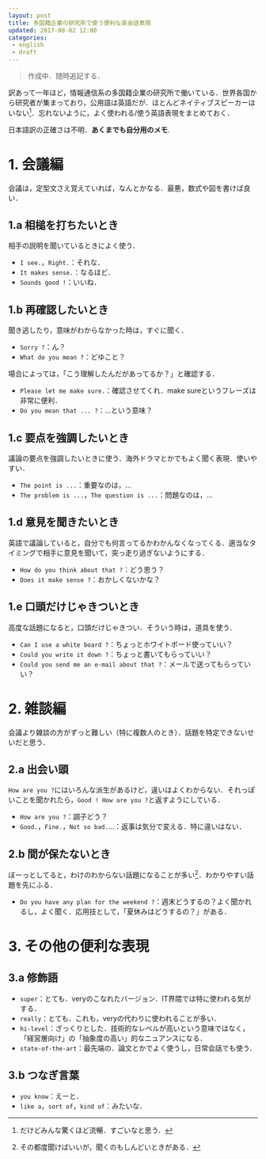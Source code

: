 ```yaml
---
layout: post
title: 多国籍企業の研究所で使う便利な英会話表現
updated: 2017-08-02 12:00 
categories:
 - english
 - draft
---
```


> 作成中．随時追記する．

訳あって一年ほど，情報通信系の多国籍企業の研究所で働いている．世界各国から研究者が集まっており，公用語は英語だが．ほとんどネイティブスピーカーはいない[^1]．忘れないように，よく使われる/使う英語表現をまとめておく．

[^1]: だけどみんな驚くほど流暢．すごいなと思う．

日本語訳の正確さは不明．**あくまでも自分用のメモ**.


# 1. 会議編

会議は，定型文さえ覚えていれば，なんとかなる．最悪，数式や図を書けば良い．

## 1.a 相槌を打ちたいとき

相手の説明を聞いているときによく使う．

* `I see.`，`Right.`：それな．
* `It makes sense.`：なるほど．
* `Sounds good !`：いいね．

## 1.b 再確認したいとき

聞き逃したり，意味がわからなかった時は，すぐに聞く．

* `Sorry ?`：ん？
* `What do you mean ?`：どゆこと？

場合によっては，「こう理解したんだがあってるか？」と確認する．

* `Please let me make sure.`：確認させてくれ．make sureというフレーズは非常に便利．
* `Do you mean that ... ?`：…という意味？

## 1.c 要点を強調したいとき

議論の要点を強調したいときに使う．海外ドラマとかでもよく聞く表現．使いやすい．

* `The point is ...`：重要なのは，…
* `The problem is ...`，`The question is ...`：問題なのは，…

## 1.d 意見を聞きたいとき

英語で議論していると，自分でも何言ってるかわかんなくなってくる．適当なタイミングで相手に意見を聞いて，突っ走り過ぎないようにする．

* `How do you think about that ?`：どう思う？
* `Does it make sense ?`：おかしくないかな？

## 1.e 口頭だけじゃきついとき

高度な話題になると，口頭だけじゃきつい．そういう時は，道具を使う．

* `Can I use a white board ?`：ちょっとホワイトボード使っていい？
* `Could you write it down ?`：ちょっと書いてもらっていい？
* `Could you send me an e-mail about that ?`：メールで送ってもらっていい？

# 2. 雑談編

会議より雑談の方がずっと難しい（特に複数人のとき）．話題を特定できないせいだと思う．

## 2.a 出会い頭

`How are you ?`にはいろんな派生があるけど，違いはよくわからない．それっぽいことを聞かれたら，`Good ! How are you ?`と返すようにしている．

* `How are you ?`：調子どう？
* `Good.`，`Fine.`，`Not so bad.`…：返事は気分で変える．特に違いはない．

## 2.b 間が保たないとき

ぼーっとしてると，わけのわからない話題になることが多い[^3]．わかりやすい話題を先にふる．

[^3]: その都度聞けばいいが，聞くのもしんどいときがある．

* `Do you have any plan for the weekend ?`：週末どうするの？よく聞かれるし，よく聞く．応用技として，「夏休みはどうするの？」がある．

# 3. その他の便利な表現

## 3.a 修飾語

* `super`：とても．veryのこなれたバージョン．IT界隈では特に使われる気がする．
* `really`：とても．これも，veryの代わりに使われることが多い．
* `hi-level`：ざっくりとした．技術的なレベルが高いという意味ではなく，「経営層向け」の「抽象度の高い」的なニュアンスになる．
* `state-of-the-art`：最先端の．論文とかでよく使うし，日常会話でも使う．

## 3.b つなぎ言葉

* `you know`：えーと．
* `like a`，`sort of`，`kind of`：みたいな．

